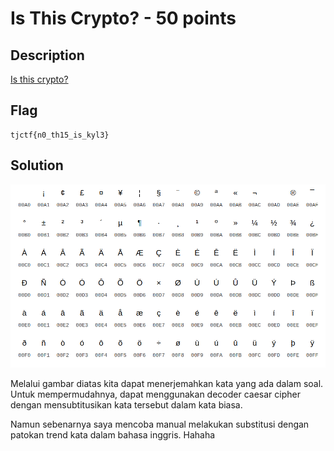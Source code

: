 # Is This Crypto? - 50 points
## Description
[Is this crypto?](https://static.tjctf.org/e141851decd4f7afab034c7055db229bd54011d2860ebd622302088fd4e062ae_file.txt)
## Flag
```
tjctf{n0_th15_is_kyl3}
```
## Solution
![](latin.png)

Melalui gambar diatas kita dapat menerjemahkan kata yang ada dalam soal. Untuk mempermudahnya, dapat menggunakan decoder caesar cipher dengan mensubtitusikan kata tersebut dalam kata biasa.

Namun sebenarnya saya mencoba manual melakukan substitusi dengan patokan trend kata dalam bahasa inggris. Hahaha
